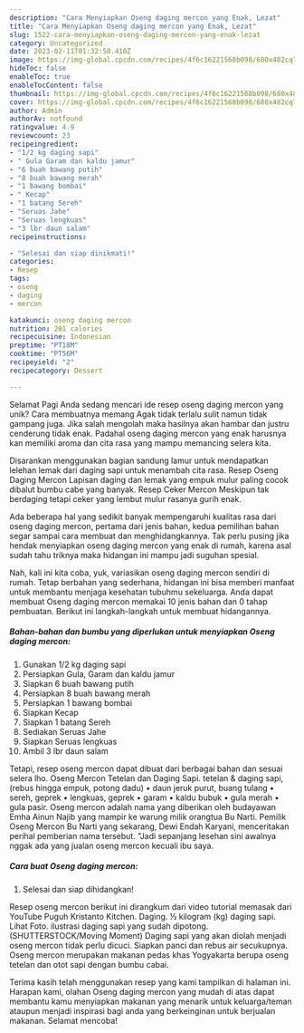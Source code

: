 ```yaml
---
description: "Cara Menyiapkan Oseng daging mercon yang Enak, Lezat"
title: "Cara Menyiapkan Oseng daging mercon yang Enak, Lezat"
slug: 1522-cara-menyiapkan-oseng-daging-mercon-yang-enak-lezat
category: Uncategorized
date: 2023-02-11T01:32:50.410Z
image: https://img-global.cpcdn.com/recipes/4f6c16221568b098/680x482cq70/oseng-daging-mercon-foto-resep-utama.jpg
hideToc: false
enableToc: true
enableTocContent: false
thumbnail: https://img-global.cpcdn.com/recipes/4f6c16221568b098/680x482cq70/oseng-daging-mercon-foto-resep-utama.jpg
cover: https://img-global.cpcdn.com/recipes/4f6c16221568b098/680x482cq70/oseng-daging-mercon-foto-resep-utama.jpg
author: Admin
authorAv: notfound
ratingvalue: 4.9
reviewcount: 23
recipeingredient:
- "1/2 kg daging sapi"
- " Gula Garam dan kaldu jamur"
- "6 buah bawang putih"
- "8 buah bawang merah"
- "1 bawang bombai"
- " Kecap"
- "1 batang Sereh"
- "Seruas Jahe"
- "Seruas lengkuas"
- "3 lbr daun salam"
recipeinstructions:

- "Selesai dan siap dinikmati!"
categories:
- Resep
tags:
- oseng
- daging
- mercon

katakunci: oseng daging mercon 
nutrition: 201 calories
recipecuisine: Indonesian
preptime: "PT18M"
cooktime: "PT56M"
recipeyield: "2"
recipecategory: Dessert

---
```



Selamat Pagi Anda sedang mencari ide resep oseng daging mercon yang unik? Cara membuatnya memang Agak tidak terlalu sulit namun tidak gampang juga. Jika salah mengolah maka hasilnya akan hambar dan justru cenderung tidak enak. Padahal oseng daging mercon yang enak harusnya kan memiliki aroma dan cita rasa yang mampu memancing selera kita.


Disarankan menggunakan bagian sandung lamur untuk mendapatkan lelehan lemak dari daging sapi untuk menambah cita rasa. Resep Oseng Daging Mercon Lapisan daging dan lemak yang empuk mulur paling cocok dibalut bumbu cabe yang banyak. Resep Ceker Mercon Meskipun tak berdaging tetapi ceker yang lembut mulur rasanya gurih enak.

Ada beberapa hal yang sedikit banyak mempengaruhi kualitas rasa dari oseng daging mercon, pertama dari jenis bahan, kedua pemilihan bahan segar sampai cara membuat dan menghidangkannya. Tak perlu pusing jika hendak menyiapkan oseng daging mercon yang enak di rumah, karena asal sudah tahu triknya maka hidangan ini mampu jadi suguhan spesial.


Nah, kali ini kita coba, yuk, variasikan oseng daging mercon sendiri di rumah. Tetap berbahan yang sederhana, hidangan ini bisa memberi manfaat untuk membantu menjaga kesehatan tubuhmu sekeluarga. Anda dapat membuat Oseng daging mercon memakai 10 jenis bahan dan 0 tahap pembuatan. Berikut ini langkah-langkah untuk membuat hidangannya.

<!--inarticleads1-->

##### Bahan-bahan dan bumbu yang diperlukan untuk menyiapkan Oseng daging mercon:

1. Gunakan 1/2 kg daging sapi
1. Persiapkan  Gula, Garam dan kaldu jamur
1. Siapkan 6 buah bawang putih
1. Persiapkan 8 buah bawang merah
1. Persiapkan 1 bawang bombai
1. Siapkan  Kecap
1. Siapkan 1 batang Sereh
1. Sediakan Seruas Jahe
1. Siapkan Seruas lengkuas
1. Ambil 3 lbr daun salam


Tetapi, resep oseng mercon dapat dibuat dari berbagai bahan dan sesuai selera lho. Oseng Mercon Tetelan dan Daging Sapi. tetelan &amp; daging sapi, (rebus hingga empuk, potong dadu) • daun jeruk purut, buang tulang • sereh, geprek • lengkuas, geprek • garam • kaldu bubuk • gula merah • gula pasir. Oseng mercon adalah nama yang diberikan oleh budayawan Emha Ainun Najib yang mampir ke warung milik orangtua Bu Narti. Pemilik Oseng Mercon Bu Narti yang sekarang, Dewi Endah Karyani, menceritakan perihal pemberian nama tersebut. &#34;Jadi sepanjang lesehan sini awalnya nggak ada yang jualan oseng mercon kecuali ibu saya. 

<!--inarticleads2-->

##### Cara buat Oseng daging mercon:


1. Selesai dan siap dihidangkan!

Resep oseng mercon berikut ini dirangkum dari video tutorial memasak dari YouTube Puguh Kristanto Kitchen. Daging. ½ kilogram (kg) daging sapi. Lihat Foto. ilustrasi daging sapi yang sudah dipotong. (SHUTTERSTOCK/Moving Moment) Daging sapi yang akan diolah menjadi oseng mercon tidak perlu dicuci. Siapkan panci dan rebus air secukupnya. Oseng mercon merupakan makanan pedas khas Yogyakarta berupa oseng tetelan dan otot sapi dengan bumbu cabai. 

Terima kasih telah menggunakan resep yang kami tampilkan di halaman ini. Harapan kami, olahan Oseng daging mercon yang mudah di atas dapat membantu kamu menyiapkan makanan yang menarik untuk keluarga/teman ataupun menjadi inspirasi bagi anda yang berkeinginan untuk berjualan makanan. Selamat mencoba!

